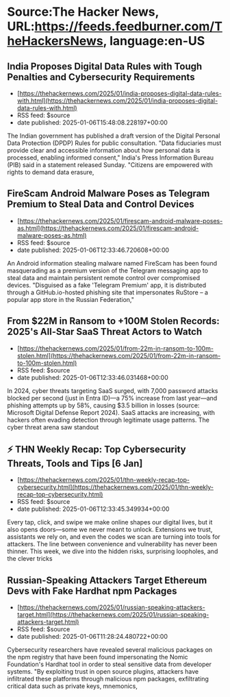 # Source:The Hacker News, URL:https://feeds.feedburner.com/TheHackersNews, language:en-US

## India Proposes Digital Data Rules with Tough Penalties and Cybersecurity Requirements
 - [https://thehackernews.com/2025/01/india-proposes-digital-data-rules-with.html](https://thehackernews.com/2025/01/india-proposes-digital-data-rules-with.html)
 - RSS feed: $source
 - date published: 2025-01-06T15:48:08.228197+00:00

The Indian government has published a draft version of the Digital Personal Data Protection (DPDP) Rules for public consultation.
"Data fiduciaries must provide clear and accessible information about how personal data is processed, enabling informed consent," India's Press Information Bureau (PIB) said in a statement released Sunday.
"Citizens are empowered with rights to demand data erasure,

## FireScam Android Malware Poses as Telegram Premium to Steal Data and Control Devices
 - [https://thehackernews.com/2025/01/firescam-android-malware-poses-as.html](https://thehackernews.com/2025/01/firescam-android-malware-poses-as.html)
 - RSS feed: $source
 - date published: 2025-01-06T12:33:46.720608+00:00

An Android information stealing malware named FireScam has been found masquerading as a premium version of the Telegram messaging app to steal data and maintain persistent remote control over compromised devices.
"Disguised as a fake 'Telegram Premium' app, it is distributed through a GitHub.io-hosted phishing site that impersonates RuStore – a popular app store in the Russian Federation,"

## From $22M in Ransom to +100M Stolen Records: 2025's All-Star SaaS Threat Actors to Watch
 - [https://thehackernews.com/2025/01/from-22m-in-ransom-to-100m-stolen.html](https://thehackernews.com/2025/01/from-22m-in-ransom-to-100m-stolen.html)
 - RSS feed: $source
 - date published: 2025-01-06T12:33:46.031468+00:00

In 2024, cyber threats targeting SaaS surged, with 7,000 password attacks blocked per second (just in Entra ID)—a 75% increase from last year—and phishing attempts up by 58%, causing $3.5 billion in losses (source: Microsoft Digital Defense Report 2024). SaaS attacks are increasing, with hackers often evading detection through legitimate usage patterns. The cyber threat arena saw standout

## ⚡ THN Weekly Recap: Top Cybersecurity Threats, Tools and Tips [6 Jan]
 - [https://thehackernews.com/2025/01/thn-weekly-recap-top-cybersecurity.html](https://thehackernews.com/2025/01/thn-weekly-recap-top-cybersecurity.html)
 - RSS feed: $source
 - date published: 2025-01-06T12:33:45.349934+00:00

Every tap, click, and swipe we make online shapes our digital lives, but it also opens doors—some we never meant to unlock. Extensions we trust, assistants we rely on, and even the codes we scan are turning into tools for attackers. The line between convenience and vulnerability has never been thinner.
This week, we dive into the hidden risks, surprising loopholes, and the clever tricks

## Russian-Speaking Attackers Target Ethereum Devs with Fake Hardhat npm Packages
 - [https://thehackernews.com/2025/01/russian-speaking-attackers-target.html](https://thehackernews.com/2025/01/russian-speaking-attackers-target.html)
 - RSS feed: $source
 - date published: 2025-01-06T11:28:24.480722+00:00

Cybersecurity researchers have revealed several malicious packages on the npm registry that have been found impersonating the Nomic Foundation's Hardhat tool in order to steal sensitive data from developer systems.
"By exploiting trust in open source plugins, attackers have infiltrated these platforms through malicious npm packages, exfiltrating critical data such as private keys, mnemonics,

